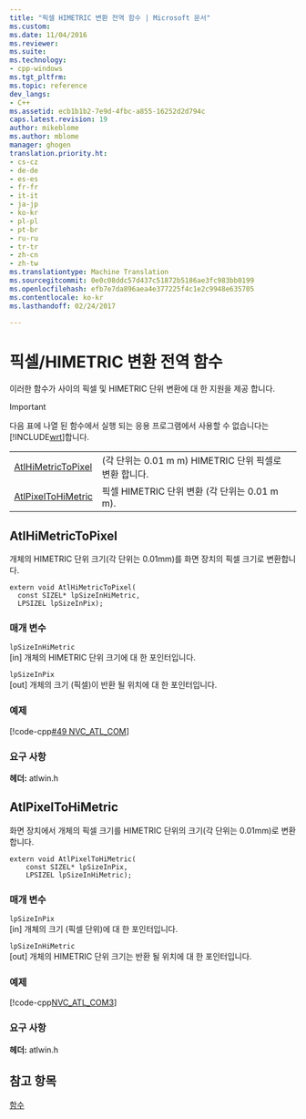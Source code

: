 ```yaml
---
title: "픽셀 HIMETRIC 변환 전역 함수 | Microsoft 문서"
ms.custom: 
ms.date: 11/04/2016
ms.reviewer: 
ms.suite: 
ms.technology:
- cpp-windows
ms.tgt_pltfrm: 
ms.topic: reference
dev_langs:
- C++
ms.assetid: ecb1b1b2-7e9d-4fbc-a855-16252d2d794c
caps.latest.revision: 19
author: mikeblome
ms.author: mblome
manager: ghogen
translation.priority.ht:
- cs-cz
- de-de
- es-es
- fr-fr
- it-it
- ja-jp
- ko-kr
- pl-pl
- pt-br
- ru-ru
- tr-tr
- zh-cn
- zh-tw
ms.translationtype: Machine Translation
ms.sourcegitcommit: 0e0c08ddc57d437c51872b5186ae3fc983bb0199
ms.openlocfilehash: efb7e7da896aea4e377225f4c1e2c9948e635705
ms.contentlocale: ko-kr
ms.lasthandoff: 02/24/2017

---
```

# <a name="pixelhimetric-conversion-global-functions"></a>픽셀/HIMETRIC 변환 전역 함수
이러한 함수가 사이의 픽셀 및 HIMETRIC 단위 변환에 대 한 지원을 제공 합니다.  
  
> [!IMPORTANT]
>  다음 표에 나열 된 함수에서 실행 되는 응용 프로그램에서 사용할 수 없습니다는 [!INCLUDE[wrt](../../atl/reference/includes/wrt_md.md)]합니다.  
  
|||  
|-|-|  
|[AtlHiMetricToPixel](#atlhimetrictopixel)|(각 단위는 0.01 m m) HIMETRIC 단위 픽셀로 변환 합니다.|  
|[AtlPixelToHiMetric](#atlpixeltohimetric)|픽셀 HIMETRIC 단위 변환 (각 단위는 0.01 m m).|  
  
##  <a name="atlhimetrictopixel"></a>AtlHiMetricToPixel  
 개체의 HIMETRIC 단위 크기(각 단위는 0.01mm)를 화면 장치의 픽셀 크기로 변환합니다.  
  
 
```
extern void AtlHiMetricToPixel(
  const SIZEL* lpSizeInHiMetric, 
  LPSIZEL lpSizeInPix);
```  
  
### <a name="parameters"></a>매개 변수  
 `lpSizeInHiMetric`  
 [in] 개체의 HIMETRIC 단위 크기에 대 한 포인터입니다.  
  
 `lpSizeInPix`  
 [out] 개체의 크기 (픽셀)이 반환 될 위치에 대 한 포인터입니다.  
  
### <a name="example"></a>예제  
 [!code-cpp[#49 NVC_ATL_COM](../../atl/codesnippet/cpp/pixel-himetric-conversion-global-functions_1.cpp)]  

### <a name="requirements"></a>요구 사항  
 **헤더:** atlwin.h  
  
##  <a name="atlpixeltohimetric"></a>AtlPixelToHiMetric  
 화면 장치에서 개체의 픽셀 크기를 HIMETRIC 단위의 크기(각 단위는 0.01mm)로 변환합니다.  
  
```
extern void AtlPixelToHiMetric(
    const SIZEL* lpSizeInPix, 
    LPSIZEL lpSizeInHiMetric);
```  
  
### <a name="parameters"></a>매개 변수  
 `lpSizeInPix`  
 [in] 개체의 크기 (픽셀 단위)에 대 한 포인터입니다.  
  
 `lpSizeInHiMetric`  
 [out] 개체의 HIMETRIC 단위 크기는 반환 될 위치에 대 한 포인터입니다.  
  
### <a name="example"></a>예제  
 [!code-cpp[NVC_ATL_COM&#51;](../../atl/codesnippet/cpp/pixel-himetric-conversion-global-functions_2.cpp)]  

### <a name="requirements"></a>요구 사항  
 **헤더:** atlwin.h  

## <a name="see-also"></a>참고 항목  
 [함수](../../atl/reference/atl-functions.md)

